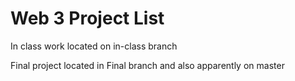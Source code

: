 # Web 3 Project List

In class work located on in-class branch

Final project located in Final branch and also apparently on master
